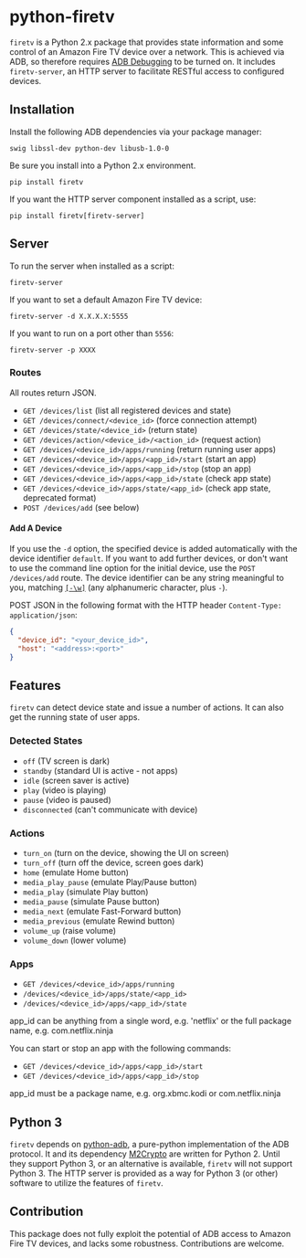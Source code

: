 # python-firetv

`firetv` is a Python 2.x package that provides state information and some control of an Amazon Fire TV device over a network. This is achieved via ADB, so therefore requires [ADB Debugging](https://developer.amazon.com/public/solutions/devices/fire-tv/docs/connecting-adb-over-network) to be turned on. It includes `firetv-server`, an HTTP server to facilitate RESTful access to configured devices.

## Installation

Install the following ADB dependencies via your package manager:

`swig libssl-dev python-dev libusb-1.0-0`

Be sure you install into a Python 2.x environment.

`pip install firetv`

If you want the HTTP server component installed as a script, use:

`pip install firetv[firetv-server]`

## Server

To run the server when installed as a script:

`firetv-server`

If you want to set a default Amazon Fire TV device:

`firetv-server -d X.X.X.X:5555`

If you want to run on a port other than `5556`:

`firetv-server -p XXXX`

### Routes

All routes return JSON.

- `GET /devices/list` (list all registered devices and state)
- `GET /devices/connect/<device_id>` (force connection attempt)
- `GET /devices/state/<device_id>` (return state)
- `GET /devices/action/<device_id>/<action_id>` (request action)
- `GET /devices/<device_id>/apps/running` (return running user apps)
- `GET /devices/<device_id>/apps/<app_id>/start` (start an app)
- `GET /devices/<device_id>/apps/<app_id>/stop` (stop an app)
- `GET /devices/<device_id>/apps/<app_id>/state` (check app state)
- `GET /devices/<device_id>/apps/state/<app_id>` (check app state, deprecated format)
- `POST /devices/add` (see below)

#### Add A Device

If you use the `-d` option, the specified device is added automatically with the device identifier `default`. If you want to add further devices, or don't want to use the command line option for the initial device, use the `POST /devices/add` route. The device identifier can be any string meaningful to you, matching [`[-\w]`](https://docs.python.org/2/library/re.html) (any alphanumeric character, plus `-`).

POST JSON in the following format with the HTTP header `Content-Type: application/json`:
```json
{
  "device_id": "<your_device_id>",
  "host": "<address>:<port>"
}
```

## Features

`firetv` can detect device state and issue a number of actions. It can also get the running state of user apps.

### Detected States

- `off` (TV screen is dark)
- `standby` (standard UI is active - not apps)
- `idle` (screen saver is active)
- `play` (video is playing)
- `pause` (video is paused)
- `disconnected` (can't communicate with device)

### Actions

- `turn_on` (turn on the device, showing the UI on screen)
- `turn_off` (turn off the device, screen goes dark)
- `home` (emulate Home button)
- `media_play_pause` (emulate Play/Pause button)
- `media_play` (simulate Play button)
- `media_pause` (simulate Pause button)
- `media_next` (emulate Fast-Forward button)
- `media_previous` (emulate Rewind button)
- `volume_up` (raise volume)
- `volume_down` (lower volume)

### Apps

- `GET /devices/<device_id>/apps/running`
- `/devices/<device_id>/apps/state/<app_id>`
- `/devices/<device_id>/apps/<app_id>/state`

app_id can be anything from a single word, e.g. 'netflix' or the full package name, e.g. com.netflix.ninja

You can start or stop an app with the following commands:

- `GET /devices/<device_id>/apps/<app_id>/start` 
- `GET /devices/<device_id>/apps/<app_id>/stop` 

app_id must be a package name, e.g. org.xbmc.kodi or com.netflix.ninja

## Python 3
`firetv` depends on [python-adb](https://github.com/google/python-adb), a pure-python implementation of the ADB protocol. It and its dependency [M2Crypto](https://github.com/martinpaljak/M2Crypto) are written for Python 2. Until they support Python 3, or an alternative is available, `firetv` will not support Python 3. The HTTP server is provided as a way for Python 3 (or other) software to utilize the features of `firetv`.

## Contribution

This package does not fully exploit the potential of ADB access to Amazon Fire TV devices, and lacks some robustness. Contributions are welcome.

